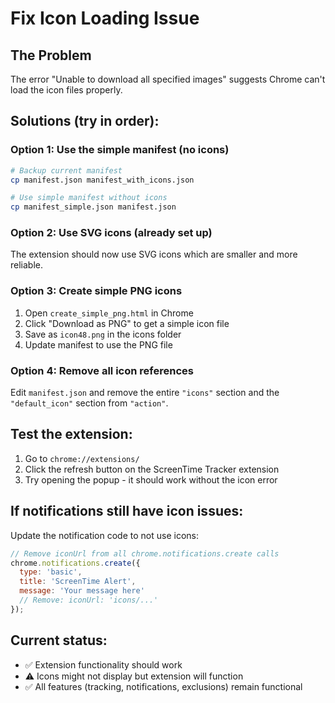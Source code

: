 # Fix Icon Loading Issue

## The Problem
The error "Unable to download all specified images" suggests Chrome can't load the icon files properly.

## Solutions (try in order):

### Option 1: Use the simple manifest (no icons)
```bash
# Backup current manifest
cp manifest.json manifest_with_icons.json

# Use simple manifest without icons
cp manifest_simple.json manifest.json
```

### Option 2: Use SVG icons (already set up)
The extension should now use SVG icons which are smaller and more reliable.

### Option 3: Create simple PNG icons
1. Open `create_simple_png.html` in Chrome
2. Click "Download as PNG" to get a simple icon file
3. Save as `icon48.png` in the icons folder
4. Update manifest to use the PNG file

### Option 4: Remove all icon references
Edit `manifest.json` and remove the entire `"icons"` section and the `"default_icon"` section from `"action"`.

## Test the extension:

1. Go to `chrome://extensions/`
2. Click the refresh button on the ScreenTime Tracker extension
3. Try opening the popup - it should work without the icon error

## If notifications still have icon issues:

Update the notification code to not use icons:

```javascript
// Remove iconUrl from all chrome.notifications.create calls
chrome.notifications.create({
  type: 'basic',
  title: 'ScreenTime Alert',
  message: 'Your message here'
  // Remove: iconUrl: 'icons/...'
});
```

## Current status:
- ✅ Extension functionality should work
- ⚠️ Icons might not display but extension will function
- ✅ All features (tracking, notifications, exclusions) remain functional
